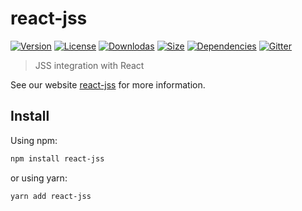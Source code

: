 # react-jss

[![Version](https://img.shields.io/npm/v/react-jss.svg?style=flat)](https://npmjs.org/package/react-jss)
[![License](https://img.shields.io/npm/l/react-jss.svg?style=flat)](https://github.com/cssinjs/jss/blob/master/LICENSE)
[![Downlodas](https://img.shields.io/npm/dm/react-jss.svg?style=flat)](https://npmjs.org/package/react-jss)
[![Size](https://img.shields.io/bundlephobia/minzip/react-jss.svg?style=flat)](https://npmjs.org/package/react-jss)
[![Dependencies](https://img.shields.io/david/cssinjs/jss.svg?path=packages%2Freact-jss&style=flat)](https://npmjs.org/package/react-jss)
[![Gitter](https://badges.gitter.im/JoinChat.svg)](https://gitter.im/cssinjs/lobby)

> JSS integration with React

See our website [react-jss](https://cssinjs.org/react-jss?v=v10.0.0-alpha.21) for more information.

## Install

Using npm:

```sh
npm install react-jss
```

or using yarn:

```sh
yarn add react-jss
```
